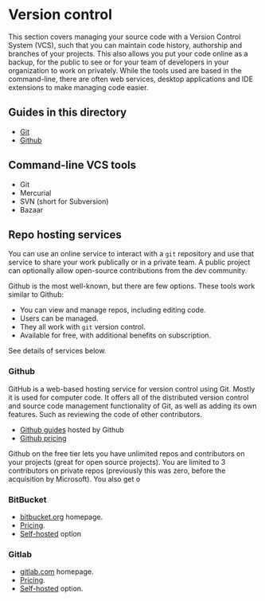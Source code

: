 # Version control

This section covers managing your source code with a Version Control System (VCS), such that you can maintain code history, authorship and branches of your projects. This also allows you put your code online as a backup, for the public to see or for your team of developers in your organization to work on privately. While the tools used are based in the command-line, there are often web services, desktop applications and IDE extensions to make managing code easier.


## Guides in this directory

- [Git](Git/)
- [Github](Github/)


## Command-line VCS tools

- Git
- Mercurial 
- SVN (short for Subversion)
- Bazaar


## Repo hosting services

You can use an online service to interact with a `git` repository and use that service to share your work publically or in a private team. A public project can optionally allow open-source contributions from the dev community.

Github is the most well-known, but there are few options. These tools work similar to Github:

- You can view and manage repos, including editing code.
- Users can be managed.
- They all work with `git` version control. 
- Available for free, with additional benefits on subscription.

See details of services below.

### Github

GitHub is a web-based hosting service for version control using Git. Mostly it is used for computer code. It offers all of the distributed version control and source code management functionality of Git, as well as adding its own features. Such as reviewing the code of other contributors.

- [Github guides](https://guides.github.com/) hosted by Github
- [Github pricing](https://github.com/pricing)

Github on the free tier lets you have unlimited repos and contributors on your projects (great for open source projects). You are limited to 3 contributors on private repos (previously this was zero, before the acquisition by Microsoft). You also get o

### BitBucket

- [bitbucket.org](https://bitbucket.org/) homepage.
- [Pricing](https://bitbucket.org/product/pricing).
- [Self-hosted](https://bitbucket.org/product/enterprise) option

### Gitlab

- [gitlab.com](https://gitlab.com) homepage.
- [Pricing](https://about.gitlab.com/pricing/).
- [Self-hosted](https://about.gitlab.com/pricing/#self-managed) option.
